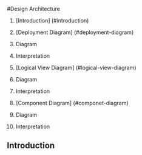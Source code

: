 #Design Architecture

1. [Introduction] (#introduction)

2. [Deployment Diagram] (#deployment-diagram)
  1. Diagram
  2. Interpretation

3. [Logical View Diagram] (#logical-view-diagram)
  1. Diagram
  2. Interpretation

4. [Component Diagram] (#componet-diagram)
  1. Diagram
  2. Interpretation

## Introduction
